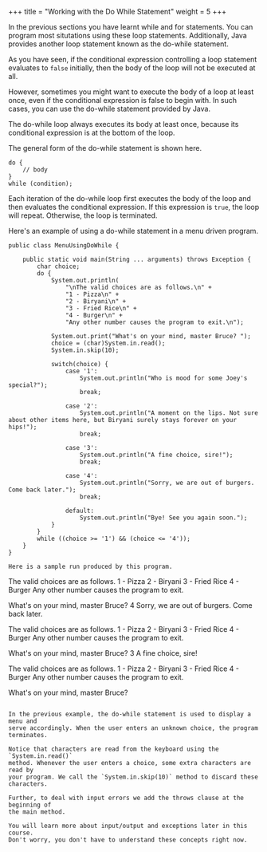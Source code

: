 +++
title = "Working with the Do While Statement"
weight = 5
+++

In the previous sections you have learnt while and for statements. You can
program most situtations using these loop statements. Additionally, Java provides
another loop statement known as the do-while statement.

As you have seen, if the conditional expression controlling a loop statement
evaluates to `false` initially, then the body of the loop will not be executed
at all.

However, sometimes you might want to execute the body of a loop at least
once, even if the conditional expression is false to begin with. In such cases,
you can use the do-while statement provided by Java.

The do-while loop always executes its body at least once, because its conditional
expression is at the bottom of the loop.

The general form of the do-while statement is shown here.
```
do {
    // body
}
while (condition);
```

Each iteration of the do-while loop first executes the body of the loop and
then evaluates the conditional expression. If this expression is `true`, the
loop will repeat. Otherwise, the loop is terminated.

Here's an example of using a do-while statement in a menu driven program.

```
public class MenuUsingDoWhile {
    
    public static void main(String ... arguments) throws Exception {
        char choice;
        do {
            System.out.println(
                "\nThe valid choices are as follows.\n" +
                "1 - Pizza\n" +
                "2 - Biryani\n" +
                "3 - Fried Rice\n" +
                "4 - Burger\n" +
                "Any other number causes the program to exit.\n");
    
            System.out.print("What's on your mind, master Bruce? ");
            choice = (char)System.in.read();
            System.in.skip(10);
            
            switch(choice) {
                case '1':
                    System.out.println("Who is mood for some Joey's special?");
                    break;
                
                case '2':
                    System.out.println("A moment on the lips. Not sure about other items here, but Biryani surely stays forever on your hips!");
                    break;
                    
                case '3':
                    System.out.println("A fine choice, sire!");
                    break;
            
                case '4':
                    System.out.println("Sorry, we are out of burgers. Come back later.");
                    break;
                
                default:
                    System.out.println("Bye! See you again soon.");
            }
        }
        while ((choice >= '1') && (choice <= '4'));
    }
}

Here is a sample run produced by this program.

```
The valid choices are as follows.
1 - Pizza
2 - Biryani
3 - Fried Rice
4 - Burger
Any other number causes the program to exit.

What's on your mind, master Bruce? 4
Sorry, we are out of burgers. Come back later.

The valid choices are as follows.
1 - Pizza
2 - Biryani
3 - Fried Rice
4 - Burger
Any other number causes the program to exit.

What's on your mind, master Bruce? 3
A fine choice, sire!

The valid choices are as follows.
1 - Pizza
2 - Biryani
3 - Fried Rice
4 - Burger
Any other number causes the program to exit.

What's on your mind, master Bruce?
```

In the previous example, the do-while statement is used to display a menu and
serve accordingly. When the user enters an unknown choice, the program terminates.

Notice that characters are read from the keyboard using the `System.in.read()`
method. Whenever the user enters a choice, some extra characters are read by
your program. We call the `System.in.skip(10)` method to discard these characters.

Further, to deal with input errors we add the throws clause at the beginning of
the main method.

You will learn more about input/output and exceptions later in this course.
Don't worry, you don't have to understand these concepts right now.
